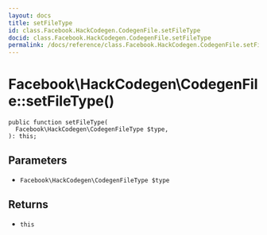 ```yaml
---
layout: docs
title: setFileType
id: class.Facebook.HackCodegen.CodegenFile.setFileType
docid: class.Facebook.HackCodegen.CodegenFile.setFileType
permalink: /docs/reference/class.Facebook.HackCodegen.CodegenFile.setFileType/
---
```

# Facebook\\HackCodegen\\CodegenFile::setFileType()




``` Hack
public function setFileType(
  Facebook\HackCodegen\CodegenFileType $type,
): this;
```




## Parameters




* ` Facebook\HackCodegen\CodegenFileType $type `




## Returns




- ` this `